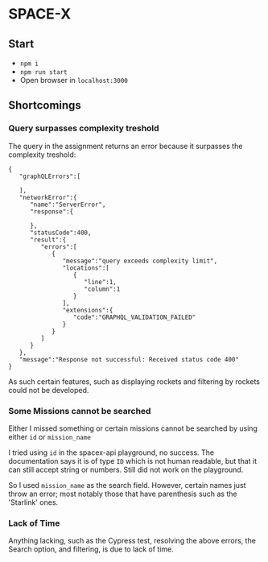 # SPACE-X

## Start

-   `npm i`
-   `npm run start`
-   Open browser in `localhost:3000`

## Shortcomings

### Query surpasses complexity treshold

The query in the assignment returns an error because it surpasses the complexity treshold:

```
{
   "graphQLErrors":[

   ],
   "networkError":{
      "name":"ServerError",
      "response":{

      },
      "statusCode":400,
      "result":{
         "errors":[
            {
               "message":"query exceeds complexity limit",
               "locations":[
                  {
                     "line":1,
                     "column":1
                  }
               ],
               "extensions":{
                  "code":"GRAPHQL_VALIDATION_FAILED"
               }
            }
         ]
      }
   },
   "message":"Response not successful: Received status code 400"
}
```

As such certain features, such as displaying rockets and filtering by rockets could not be developed.

### Some Missions cannot be searched

Either I missed something or certain missions cannot be searched by using either `id` or `mission_name`

I tried using `id` in the spacex-api playground, no success. The documentation says it is of type `ID` which is not human readable, but that it can still accept string or numbers. Still did not work on the playground.

So I used `mission_name` as the search field. However, certain names just throw an error; most notably those that have parenthesis such as the 'Starlink' ones.

### Lack of Time

Anything lacking, such as the Cypress test, resolving the above errors, the Search option, and filtering, is due to lack of time.
